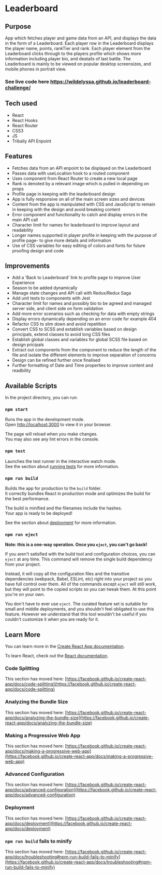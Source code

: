 # Leaderboard

## Purpose
App which fetches player and game data from an API, and displays the data in the form of a Leaderboard. Each player row in the Leaderboard displays the player name, points, rankTier and rank. Each player element from the Leaderboard clicks through to the players profile which shows more information including player bio, and deatails of last battle.
The Leaderboard is mainly to be viewed on popular desktop screensizes, and mobile phones in portrait view.

### See live code here <https://wildelyssa.github.io/leaderboard-challenge/> 

## Tech used
* React
* React Hooks
* React Router
* CSS3
* JS
* Tribally API Enpoint

## Features
* Fetches data from an API enpoint to be displayed on the Leaderboard
* Passes data with useLocation hook to a routed component
* Uses <Link /> component from React Router to create a new local page
* Rank is denoted by a relevant image which is pulled in depending on props
* Profile page in keeping with the leaderboard design
* App is fully responsive on all of the main screen sizes and devices
* Content from the app is manipulated with CSS and JavaScript to remain in keeping with the design and avoid breaking content
* Error component and functionality to catch and display errors in the main API call
* Character limit for names for leaderboard to improve layout and readability
* Longer names supported in player profile in keeping with the purpose of profile page- to give more details and information
* Use of CSS variables for easy editing of colors and fonts for future proofing design and code

## Improvements
* Add a 'Back to Leaderboard' link to profile page to improve User Experience
* Season to be added dynamically
* Manage state changes and API call with Redux/Redux Saga
* Add unit tests to components with Jest
* Character limit for names and possibly bio to be agreed and managed server side, and client side on form validation
* Add more error scenarios such as checking for data with empty strings
* Display errors dynamically depending on an error code for example 404
* Refactor CSS to slim down and avoid repetition
* Convert CSS to SCSS and extablish variables based on design principals, extend classes to avoid long CSS files
* Establish global classes and variables for global SCSS file based on design pricipals
* Extract out components from the <PlayerCard /> component to reduce the length of the file and isolate the different elements to improve separation of concerns
* Design can be refined further once finalised
* Further formatting of Date and Time properties to improve content and readbility

## Available Scripts

In the project directory, you can run:

### `npm start`

Runs the app in the development mode.\
Open [http://localhost:3000](http://localhost:3000) to view it in your browser.

The page will reload when you make changes.\
You may also see any lint errors in the console.

### `npm test`

Launches the test runner in the interactive watch mode.\
See the section about [running tests](https://facebook.github.io/create-react-app/docs/running-tests) for more information.

### `npm run build`

Builds the app for production to the `build` folder.\
It correctly bundles React in production mode and optimizes the build for the best performance.

The build is minified and the filenames include the hashes.\
Your app is ready to be deployed!

See the section about [deployment](https://facebook.github.io/create-react-app/docs/deployment) for more information.

### `npm run eject`

**Note: this is a one-way operation. Once you `eject`, you can't go back!**

If you aren't satisfied with the build tool and configuration choices, you can `eject` at any time. This command will remove the single build dependency from your project.

Instead, it will copy all the configuration files and the transitive dependencies (webpack, Babel, ESLint, etc) right into your project so you have full control over them. All of the commands except `eject` will still work, but they will point to the copied scripts so you can tweak them. At this point you're on your own.

You don't have to ever use `eject`. The curated feature set is suitable for small and middle deployments, and you shouldn't feel obligated to use this feature. However we understand that this tool wouldn't be useful if you couldn't customize it when you are ready for it.

## Learn More

You can learn more in the [Create React App documentation](https://facebook.github.io/create-react-app/docs/getting-started).

To learn React, check out the [React documentation](https://reactjs.org/).

### Code Splitting

This section has moved here: [https://facebook.github.io/create-react-app/docs/code-splitting](https://facebook.github.io/create-react-app/docs/code-splitting)

### Analyzing the Bundle Size

This section has moved here: [https://facebook.github.io/create-react-app/docs/analyzing-the-bundle-size](https://facebook.github.io/create-react-app/docs/analyzing-the-bundle-size)

### Making a Progressive Web App

This section has moved here: [https://facebook.github.io/create-react-app/docs/making-a-progressive-web-app](https://facebook.github.io/create-react-app/docs/making-a-progressive-web-app)

### Advanced Configuration

This section has moved here: [https://facebook.github.io/create-react-app/docs/advanced-configuration](https://facebook.github.io/create-react-app/docs/advanced-configuration)

### Deployment

This section has moved here: [https://facebook.github.io/create-react-app/docs/deployment](https://facebook.github.io/create-react-app/docs/deployment)

### `npm run build` fails to minify

This section has moved here: [https://facebook.github.io/create-react-app/docs/troubleshooting#npm-run-build-fails-to-minify](https://facebook.github.io/create-react-app/docs/troubleshooting#npm-run-build-fails-to-minify)
